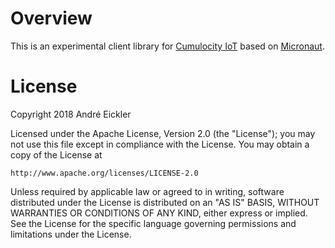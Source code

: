 
# Overview

This is an experimental client library for [Cumulocity IoT](https://cumulocity.com) based on [Micronaut](http://micronaut.io).

# License

Copyright 2018 André Eickler

Licensed under the Apache License, Version 2.0 (the "License");
you may not use this file except in compliance with the License.
You may obtain a copy of the License at

    http://www.apache.org/licenses/LICENSE-2.0

Unless required by applicable law or agreed to in writing, software
distributed under the License is distributed on an "AS IS" BASIS,
WITHOUT WARRANTIES OR CONDITIONS OF ANY KIND, either express or implied.
See the License for the specific language governing permissions and
limitations under the License.